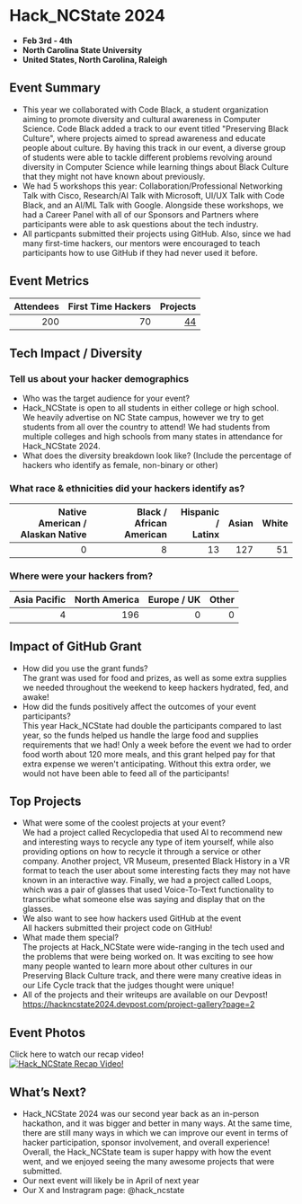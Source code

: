# Hack_NCState 2024
 - **Feb 3rd - 4th** 
 - **North Carolina State University**
 - **United States, North Carolina, Raleigh**  

## Event Summary

- This year we collaborated with Code Black, a student organization aiming to promote diversity and cultural awareness in Computer
Science. Code Black added a track to our event titled "Preserving Black Culture", where projects aimed to spread awareness and educate
people about culture. By having this track in our event, a diverse group of students were able to tackle different problems revolving around
diversity in Computer Science while learning things about Black Culture that they might not have known about previously.
- We had 5 workshops this year: Collaboration/Professional Networking Talk with Cisco, Research/AI Talk with Microsoft, UI/UX Talk with Code Black,
and an AI/ML Talk with Google. Alongside these workshops, we had a Career Panel with all of our Sponsors and Partners where participants
were able to ask questions about the tech industry.
- All particpants submitted their projects using GitHub. Also, since we had many first-time hackers, our mentors were encouraged
to teach participants how to use GitHub if they had never used it before. 

## Event Metrics 

| Attendees |First Time Hackers| Projects|
|---------------:|--------------:|------------:|
|200|70|[44](https://hackncstate2024.devpost.com/project-gallery)| 

## Tech Impact / Diversity 

### Tell us about your hacker demographics
 - Who was the target audience for your event? <br>
 - Hack_NCState is open to all students in either college or high school. We heavily advertise on NC State campus, however we try to get students from all over the country to attend! We had students from multiple colleges and high schools from many states in attendance for Hack_NCState 2024.
 - What does the diversity breakdown look like? (Include the percentage of hackers who identify as female, non-binary or other) <br>

### What race & ethnicities did your hackers identify as?
| Native American / <br> Alaskan Native | Black / <br> African American | Hispanic / <br> Latinx | Asian | White |
|---------:|----------:|---------:|---------:|--------:|
|0|8|13|127|51|


### Where were your hackers from?
| Asia Pacific | North America | Europe / UK | Other |
|---------------:|--------------:|------------:|---------:|
|4|196|0|0|

## Impact of GitHub Grant
- How did you use the grant funds? <br>
The grant was used for food and prizes, as well as some extra supplies we needed throughout the weekend to keep hackers
hydrated, fed, and awake!
- How did the funds positively affect the outcomes of your event participants? <br>
This year Hack_NCState had double the participants compared to last year, so the funds helped us handle the large
 food and supplies requirements that we had! Only a week before the event we had to order food worth about 120 more meals,
and this grant helped pay for that extra expense we weren't anticipating. Without this extra order, we would not have been able to feed all of the participants! 

## Top Projects

- What were some of the coolest projects at your event? <br>
We had a project called Recyclopedia that used AI to recommend new and interesting ways to recycle any type of item yourself,
while also providing options on how to recycle it through a service or other company. Another project, VR Museum, presented Black History in a VR format to teach the user about some interesting facts they may not have known in an interactive way. Finally, we had a project called Loops, which was a pair of glasses that used Voice-To-Text functionality to transcribe
what someone else was saying and display that on the glasses.
- We also want to see how hackers used GitHub at the event <br>
All hackers submitted their project code on GitHub!
- What made them special? <br>
The projects at Hack_NCState were wide-ranging in the tech used and the problems that were being worked on. It was exciting to see how many people wanted to learn more about other cultures in our Preserving Black Culture track, and there were many creative ideas in our Life Cycle track that the judges thought were unique!
 - All of the projects and their writeups are available on our Devpost!
https://hackncstate2024.devpost.com/project-gallery?page=2

## Event Photos
Click here to watch our recap video! <br>
[![Hack_NCState Recap Video!](https://img.youtube.com/vi/wGD9VBG4olU/0.jpg)](https://www.youtube.com/watch?v=wGD9VBG4olU)

## What’s Next?
- Hack_NCState 2024 was our second year back as an in-person hackathon, and it was bigger and better in many ways. At the same time, there are still many ways in which we can improve our event in terms of hacker participation, sponsor involvement, and overall experience! Overall, the Hack_NCState team is super happy with how the event went, and we enjoyed seeing the many awesome projects that were submitted.
- Our next event will likely be in April of next year
- Our X and Instragram page: @hack_ncstate
